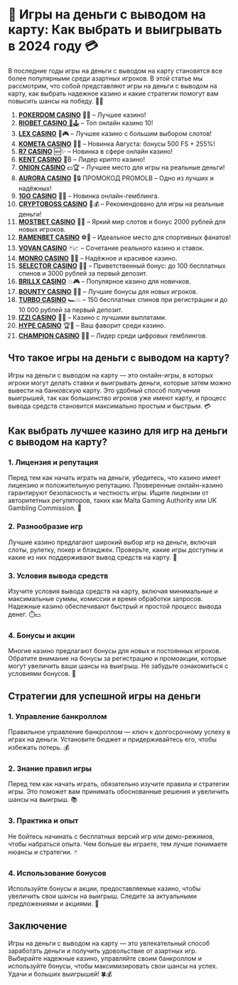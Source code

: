 # 🎰 Игры на деньги с выводом на карту: Как выбрать и выигрывать в 2024 году 💳
В последние годы игры на деньги с выводом на карту становятся все более популярными среди азартных игроков. В этой статье мы рассмотрим, что собой представляют игры на деньги с выводом на карту, как выбрать надежное казино и какие стратегии помогут вам повысить шансы на победу. 🎲💸
1. [**POKERDOM CASINO**](https://4pd-stat.com/click/65c385136bcc63141167f1e3/4450/13807/subaccount) 🎰🔥 – Лучшее казино!
1. [**RIOBET CASINO** 🌟🕹️](https://tracker.rioaffi.com/link?btag=1027246_346134) – Топ онлайн казино 10!
1. [**LEX CASINO**](https://lex-ircp01.com/c71ab4dfb) 🎯🎮 – Лучшее казино с большим выбором слотов!
1. [**KOMETA CASINO**](https://stars-flight.com/s2371995e) 🚀🎁 – Новинка Августа: бонусы 500 FS + 255%!
1. [**R7 CASINO**](https://aristocratic-hall.com/s9f210880) 🆕✨ – Новинка в сфере онлайн казино!
1. [**KENT CASINO**](https://passage-through-deserts.com/de0514c15) 💎₿ – Лидер крипто казино!
1. [**ONION CASINO**](https://obclk001-2d.top/click?offer_id=986&partner_id=10542&landing_id=1798&utm_medium=affiliate&sub_1=oncasino3) 💵🏆 – Лучшее место для игры на реальные деньги!
1. [**AURORA CASINO**](https://10trafic-stat2.com/click/668546566bcc6313411604c7/6766/15114/subaccount?promocode=PROMOLB) 🌌🔒 ПРОМОКОД PROMOLB – Одно из лучших и надёжных!
1. [**1GO CASINO**](https://1go-ircp01.com/ce015f410) 🎉🎲 – Новинка онлайн-гемблинга.
1. [**CRYPTOBOSS CASINO**](https://cryptobossc.online/d847bcfa9) 👑💰 – Рекомендовано для игры на реальные деньги!
1. [**MOSTBET CASINO**](https://ktbtis024ifqfn0mst.com/beQs) 🎡💫 – Яркий мир слотов и бонус 2000 рублей для новых игроков.
1. [**RAMENBET CASINO**](https://get.saltyram.com/ru/registration?apkpop=0&partner=p24970p3296034p5526) ⚽🏅 – Идеальное место для спортивных фанатов!
1. [**VOVAN CASINO**](https://vovan.site/d2375cf9b) 🃏📈 – Сочетание реального казино и ставок.
1. [**MONRO CASINO**](https://mnr-ircp01.com/c3ce72a2c) 🌟💖 – Надёжное и красивое казино.
1. [**SELECTOR CASINO**](https://gosel.pl/SELVK) 🎁🎉 – Приветственный бонус: до 100 бесплатных спинов и 3000 рублей за первый депозит.
1. [**BRILLX CASINO**](https://brillx.pub/BRIVK) 💥🎮 – Популярное казино для новичков.
1. [**BOUNTY CASINO**](https://bounty-casino.de/BOVK) 🎯🎁 – Лучшие бонусы для новых игроков.
1. [**TURBO CASINO**](https://turbo-casino.pro/TURVK) 🏎️💥 – 150 бесплатных спинов при регистрации и до 10 000 рублей за первый депозит.
1. [**IZZI CASINO**](https://izzi-fr03.com/ca7c8a7b7) 💸🔝 – Казино с лучшими выплатами.
1. [**HYPE CASINO**](https://hypekaz.com/dc2f44ad0) 🏆🎉 – Ваш фаворит среди казино.
1. [**CHAMPION CASINO**](https://champcasino.ink/pobeda/doa-hats?p80412p305331p112c) 🥇🎰 – Лидер среди цифровых гемблингов.



## Что такое игры на деньги с выводом на карту?

Игры на деньги с выводом на карту — это онлайн-игры, в которых игроки могут делать ставки и выигрывать деньги, которые затем можно вывести на банковскую карту. Это удобный способ получения выигрышей, так как большинство игроков уже имеют карту, и процесс вывода средств становится максимально простым и быстрым. 💳

## Как выбрать лучшее казино для игр на деньги с выводом на карту?

### 1. Лицензия и репутация

Перед тем как начать играть на деньги, убедитесь, что казино имеет лицензию и положительную репутацию. Проверенные онлайн-казино гарантируют безопасность и честность игры. Ищите лицензии от авторитетных регуляторов, таких как Malta Gaming Authority или UK Gambling Commission. 🏅

### 2. Разнообразие игр

Лучшие казино предлагают широкий выбор игр на деньги, включая слоты, рулетку, покер и блэкджек. Проверьте, какие игры доступны и какие из них поддерживают вывод средств на карту. 🎰

### 3. Условия вывода средств

Изучите условия вывода средств на карту, включая минимальные и максимальные суммы, комиссии и время обработки запросов. Надежные казино обеспечивают быстрый и простой процесс вывода денег. ⏱️💵

### 4. Бонусы и акции

Многие казино предлагают бонусы для новых и постоянных игроков. Обратите внимание на бонусы за регистрацию и промоакции, которые могут увеличить ваши шансы на выигрыш. Не забудьте ознакомиться с условиями бонусов. 🎁

## Стратегии для успешной игры на деньги

### 1. Управление банкроллом

Правильное управление банкроллом — ключ к долгосрочному успеху в играх на деньги. Установите бюджет и придерживайтесь его, чтобы избежать потерь. 💰

### 2. Знание правил игры

Перед тем как начать играть, обязательно изучите правила и стратегии игры. Это поможет вам принимать обоснованные решения и увеличить шансы на выигрыш. 📚

### 3. Практика и опыт

Не бойтесь начинать с бесплатных версий игр или демо-режимов, чтобы набраться опыта. Чем больше вы играете, тем лучше понимаете нюансы и стратегии. 🃏

### 4. Использование бонусов

Используйте бонусы и акции, предоставляемые казино, чтобы увеличить свои шансы на выигрыш. Следите за актуальными предложениями и акциями. 🎉

## Заключение

Игры на деньги с выводом на карту — это увлекательный способ заработать деньги и получить удовольствие от азартных игр. Выбирайте надежные казино, управляйте своим банкроллом и используйте бонусы, чтобы максимизировать свои шансы на успех. Удачи и больших выигрышей! 🍀💰

